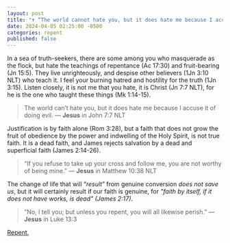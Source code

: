 ```yaml
---
layout: post
title: "✝️ “The world cannot hate you, but it does hate me because I accuse it of doing evil.” ― Jesus"
date: 2024-04-05 02:25:00 -0500
categories: repent
published: false
---
```


In a sea of truth-seekers, there are some among you who masquerade as the flock, but hate the teachings of repentance (Ac 17:30) and fruit-bearing (Jn 15:5). They live unrighteously, and despise other believers (1Jn 3:10 NLT) who teach it. I feel your burning hatred and hostility for the truth (1Jn 3:15). Listen closely, it is not me that you hate, it is Christ (Jn 7:7 NLT), for he is the one who taught these things (Mk 1:14-15).

> The world can’t hate you, but it does hate me because I accuse it of doing evil. &mdash; **Jesus** in John 7:7 NLT

Justification is by faith alone (Rom 3:28), but a faith that does not grow the fruit of obedience by the power and indwelling of the Holy Spirit, is not true faith. It is a dead faith, and James rejects salvation by a dead and superficial faith (James 2:14-26).

> &ldquo;If you refuse to take up your cross and follow me, you are not worthy of being mine.&rdquo; &mdash; **Jesus** in Matthew 10:38 NLT

The change of life that will &ldquo;*result*&rdquo; from genuine conversion *does not save us*, but it will certainly result if our faith is genuine, for *"faith by itself, if it does not have works, is dead" (James 2:17)*.

> “No, I tell you; but unless you repent, you will all likewise perish.” — **Jesus** in Luke 13:3

<!-- > And we can be sure that we know him if we obey his commandments. **If someone claims, “I know God,” but doesn’t obey God’s commandments, that person is a liar and is not living in the truth.** But those who obey God’s word truly show how completely they love him. That is how we know we are living in him. Those who say they live in God should live their lives as Jesus did. &mdash; 1 John 2:3-6 NLT ([article](https://sevenshepherd.github.io/1-John-2-4/)) -->


[Repent.](https://sevenshepherd.github.io/repentance/) 

<!-- [The true meaning of repentance](https://sevenshepherd.github.io/repentance/) is a heartfelt sorrow for sin, a renouncing of it, and a sincere commitment to forsake it and walk in obedience to Christ. -->

<!-- (as contrition and an inward resolve to turn from sin to God) -->


<!-- <a name="contents" style="font-size:2.1em;color:black;">Contents</a>

- I. <a href="#trust">Trustful Belief Not Assent To Facts</a>
- II. <a href="#repent">Scripture Twisters On Repentance</a>
- III. <a href="#assurance">Misguided Teachers Give False Assurance</a>
- IV. <a href="#artificial">Artificial Intelligence Conclusion</a>
- V. <a href="#summary">Summary & Conclusions</a>
    - <a href="#safe">A List of Safe Instructors</a>


<a name="trust" href="#contents" style="font-size:2.1em;">✔️ I. Trustful Belief Not Assent To Facts</a> -->



<script>
    var refTagger = {
        settings: {
            bibleVersion: 'ESV'
        }
    }; 

    (function(d, t) {
        var n=d.querySelector('[nonce]');
        refTagger.settings.nonce = n && (n.nonce||n.getAttribute('nonce'));
        var g = d.createElement(t), s = d.getElementsByTagName(t)[0];
        g.src = 'https://api.reftagger.com/v2/RefTagger.js';
        g.nonce = refTagger.settings.nonce;
        s.parentNode.insertBefore(g, s);
    }(document, 'script'));
</script>